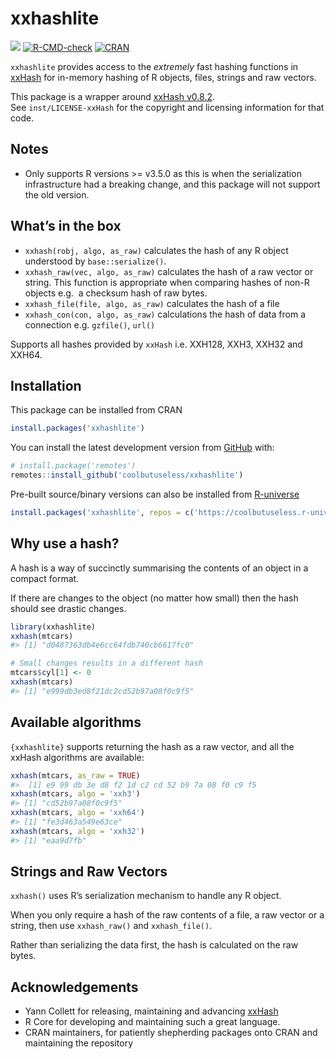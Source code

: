 
<!-- README.md is generated from README.Rmd. Please edit that file -->

# xxhashlite

<!-- badges: start -->

![](https://img.shields.io/badge/cool-useless-green.svg)
[![R-CMD-check](https://github.com/coolbutuseless/xxhashlite/actions/workflows/R-CMD-check.yaml/badge.svg)](https://github.com/coolbutuseless/xxhashlite/actions/workflows/R-CMD-check.yaml)
[![CRAN](https://www.r-pkg.org/badges/version/xxhashlite)](https://CRAN.R-project.org/package=xxhashlite)
<!-- badges: end -->

`xxhashlite` provides access to the *extremely* fast hashing functions
in [xxHash](https://cyan4973.github.io/xxHash/) for in-memory hashing of
R objects, files, strings and raw vectors.

This package is a wrapper around [xxHash
v0.8.2](https://github.com/Cyan4973/xxHash).  
See `inst/LICENSE-xxHash` for the copyright and licensing information
for that code.

## Notes

- Only supports R versions \>= v3.5.0 as this is when the serialization
  infrastructure had a breaking change, and this package will not
  support the old version.

## What’s in the box

- `xxhash(robj, algo, as_raw)` calculates the hash of any R object
  understood by `base::serialize()`.
- `xxhash_raw(vec, algo, as_raw)` calculates the hash of a raw vector or
  string. This function is appropriate when comparing hashes of non-R
  objects e.g.  a checksum hash of raw bytes.
- `xxhash_file(file, algo, as_raw)` calculates the hash of a file
- `xxhash_con(con, algo, as_raw)` calculations the hash of data from a
  connection e.g. `gzfile()`, `url()`

Supports all hashes provided by `xxHash` i.e. XXH128, XXH3, XXH32 and
XXH64.

## Installation

This package can be installed from CRAN

``` r
install.packages('xxhashlite')
```

You can install the latest development version from
[GitHub](https://github.com/coolbutuseless/xxhashlite) with:

``` r
# install.package('remotes')
remotes::install_github('coolbutuseless/xxhashlite')
```

Pre-built source/binary versions can also be installed from
[R-universe](https://r-universe.dev)

``` r
install.packages('xxhashlite', repos = c('https://coolbutuseless.r-universe.dev', 'https://cloud.r-project.org'))
```

## Why use a hash?

A hash is a way of succinctly summarising the contents of an object in a
compact format.

If there are changes to the object (no matter how small) then the hash
should see drastic changes.

``` r
library(xxhashlite)
xxhash(mtcars)
#> [1] "d0487363db4e6cc64fdb740cb6617fc0"

# Small changes results in a different hash
mtcars$cyl[1] <- 0
xxhash(mtcars)
#> [1] "e999db3ed8f21dc2cd52b97a08f0c9f5"
```

## Available algorithms

`{xxhashlite}` supports returning the hash as a raw vector, and all the
xxHash algorithms are available:

``` r
xxhash(mtcars, as_raw = TRUE)
#>  [1] e9 99 db 3e d8 f2 1d c2 cd 52 b9 7a 08 f0 c9 f5
xxhash(mtcars, algo = 'xxh3')
#> [1] "cd52b97a08f0c9f5"
xxhash(mtcars, algo = 'xxh64')
#> [1] "fe3d463a549e63ce"
xxhash(mtcars, algo = 'xxh32')
#> [1] "eaa9d7fb"
```

## Strings and Raw Vectors

`xxhash()` uses R’s serialization mechanism to handle any R object.

When you only require a hash of the raw contents of a file, a raw vector
or a string, then use `xxhash_raw()` and `xxhash_file()`.

Rather than serializing the data first, the hash is calculated on the
raw bytes.

## Acknowledgements

- Yann Collett for releasing, maintaining and advancing
  [xxHash](https://cyan4973.github.io/xxHash/)
- R Core for developing and maintaining such a great language.
- CRAN maintainers, for patiently shepherding packages onto CRAN and
  maintaining the repository
